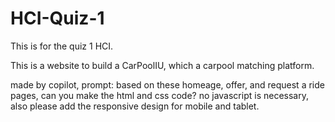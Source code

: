 # HCI-Quiz-1
This is for the quiz 1 HCI.

This is a website to build a CarPoolIU, which a carpool matching platform.

made by copilot, prompt: based on these homeage, offer, and request a ride pages, can you make the html and css code? no javascript is necessary, also please add the responsive design for mobile and tablet.